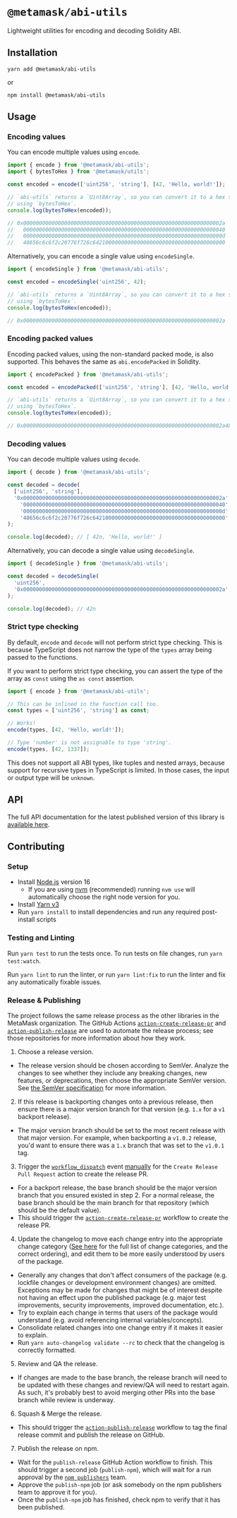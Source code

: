 # `@metamask/abi-utils`

Lightweight utilities for encoding and decoding Solidity ABI.

## Installation

`yarn add @metamask/abi-utils`

or

`npm install @metamask/abi-utils`

## Usage

### Encoding values

You can encode multiple values using `encode`.

```typescript
import { encode } from '@metamask/abi-utils';
import { bytesToHex } from '@metamask/utils';

const encoded = encode(['uint256', 'string'], [42, 'Hello, world!']);

// `abi-utils` returns a `Uint8Array`, so you can convert it to a hex string
// using `bytesToHex`.
console.log(bytesToHex(encoded));

// 0x000000000000000000000000000000000000000000000000000000000000002a
//   0000000000000000000000000000000000000000000000000000000000000040
//   000000000000000000000000000000000000000000000000000000000000000d
//   48656c6c6f2c20776f726c642100000000000000000000000000000000000000
```

Alternatively, you can encode a single value using `encodeSingle`.

```typescript
import { encodeSingle } from '@metamask/abi-utils';

const encoded = encodeSingle('uint256', 42);

// `abi-utils` returns a `Uint8Array`, so you can convert it to a hex string
// using `bytesToHex`.
console.log(bytesToHex(encoded));

// 0x000000000000000000000000000000000000000000000000000000000000002a
```

### Encoding packed values

Encoding packed values, using the non-standard packed mode, is also supported.
This behaves the same as `abi.encodePacked` in Solidity.

```typescript
import { encodePacked } from '@metamask/abi-utils';

const encoded = encodePacked(['uint256', 'string'], [42, 'Hello, world!']);

// `abi-utils` returns a `Uint8Array`, so you can convert it to a hex string
// using `bytesToHex`.
console.log(bytesToHex(encoded));

// 0x000000000000000000000000000000000000000000000000000000000000002a48656c6c6f2c20776f726c6421
```

### Decoding values

You can decode multiple values using `decode`.

```typescript
import { decode } from '@metamask/abi-utils';

const decoded = decode(
  ['uint256', 'string'],
  '0x000000000000000000000000000000000000000000000000000000000000002a' +
    '0000000000000000000000000000000000000000000000000000000000000040' +
    '000000000000000000000000000000000000000000000000000000000000000d' +
    '48656c6c6f2c20776f726c642100000000000000000000000000000000000000',
);

console.log(decoded); // [ 42n, 'Hello, world!' ]
```

Alternatively, you can decode a single value using `decodeSingle`.

```typescript
import { decodeSingle } from '@metamask/abi-utils';

const decoded = decodeSingle(
  'uint256',
  '0x000000000000000000000000000000000000000000000000000000000000002a',
);

console.log(decoded); // 42n
```

### Strict type checking

By default, `encode` and `decode` will not perform strict type checking. This
is because TypeScript does not narrow the type of the `types` array being
passed to the functions.

If you want to perform strict type checking, you can assert the type of the
array as `const` using the `as const` assertion.

```typescript
import { encode } from '@metamask/abi-utils';

// This can be inlined in the function call too.
const types = ['uint256', 'string'] as const;

// Works!
encode(types, [42, 'Hello, world!']);

// Type 'number' is not assignable to type 'string'.
encode(types, [42, 1337]);
```

This does not support all ABI types, like tuples and nested arrays, because
support for recursive types in TypeScript is limited. In those cases, the input
or output type will be `unknown`.

## API

The full API documentation for the latest published version of this library is [available here](https://metamask.github.io/abi-utils/index.html).

## Contributing

### Setup

- Install [Node.js](https://nodejs.org) version 16
  - If you are using [nvm](https://github.com/creationix/nvm#installation) (recommended) running `nvm use` will automatically choose the right node version for you.
- Install [Yarn v3](https://yarnpkg.com/getting-started/install)
- Run `yarn install` to install dependencies and run any required post-install scripts

### Testing and Linting

Run `yarn test` to run the tests once. To run tests on file changes, run `yarn test:watch`.

Run `yarn lint` to run the linter, or run `yarn lint:fix` to run the linter and fix any automatically fixable issues.

### Release & Publishing

The project follows the same release process as the other libraries in the MetaMask organization. The GitHub Actions [`action-create-release-pr`](https://github.com/MetaMask/action-create-release-pr) and [`action-publish-release`](https://github.com/MetaMask/action-publish-release) are used to automate the release process; see those repositories for more information about how they work.

1. Choose a release version.

- The release version should be chosen according to SemVer. Analyze the changes to see whether they include any breaking changes, new features, or deprecations, then choose the appropriate SemVer version. See [the SemVer specification](https://semver.org/) for more information.

2. If this release is backporting changes onto a previous release, then ensure there is a major version branch for that version (e.g. `1.x` for a `v1` backport release).

- The major version branch should be set to the most recent release with that major version. For example, when backporting a `v1.0.2` release, you'd want to ensure there was a `1.x` branch that was set to the `v1.0.1` tag.

3. Trigger the [`workflow_dispatch`](https://docs.github.com/en/actions/reference/events-that-trigger-workflows#workflow_dispatch) event [manually](https://docs.github.com/en/actions/managing-workflow-runs/manually-running-a-workflow) for the `Create Release Pull Request` action to create the release PR.

- For a backport release, the base branch should be the major version branch that you ensured existed in step 2. For a normal release, the base branch should be the main branch for that repository (which should be the default value).
- This should trigger the [`action-create-release-pr`](https://github.com/MetaMask/action-create-release-pr) workflow to create the release PR.

4. Update the changelog to move each change entry into the appropriate change category ([See here](https://keepachangelog.com/en/1.0.0/#types) for the full list of change categories, and the correct ordering), and edit them to be more easily understood by users of the package.

- Generally any changes that don't affect consumers of the package (e.g. lockfile changes or development environment changes) are omitted. Exceptions may be made for changes that might be of interest despite not having an effect upon the published package (e.g. major test improvements, security improvements, improved documentation, etc.).
- Try to explain each change in terms that users of the package would understand (e.g. avoid referencing internal variables/concepts).
- Consolidate related changes into one change entry if it makes it easier to explain.
- Run `yarn auto-changelog validate --rc` to check that the changelog is correctly formatted.

5. Review and QA the release.

- If changes are made to the base branch, the release branch will need to be updated with these changes and review/QA will need to restart again. As such, it's probably best to avoid merging other PRs into the base branch while review is underway.

6. Squash & Merge the release.

- This should trigger the [`action-publish-release`](https://github.com/MetaMask/action-publish-release) workflow to tag the final release commit and publish the release on GitHub.

7. Publish the release on npm.

- Wait for the `publish-release` GitHub Action workflow to finish. This should trigger a second job (`publish-npm`), which will wait for a run approval by the [`npm publishers`](https://github.com/orgs/MetaMask/teams/npm-publishers) team.
- Approve the `publish-npm` job (or ask somebody on the npm publishers team to approve it for you).
- Once the `publish-npm` job has finished, check npm to verify that it has been published.
